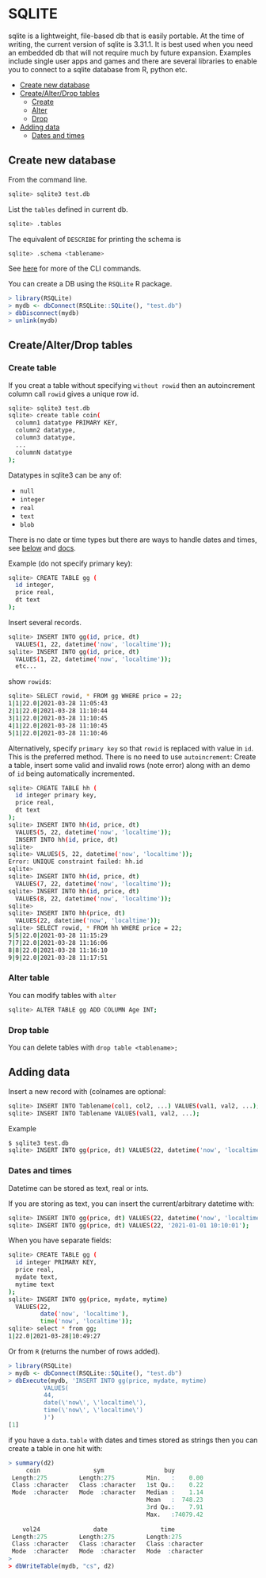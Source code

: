 # SQLITE

sqlite is a lightweight, file-based db that is easily portable.
At the time of writing, the current version of sqlite is 3.31.1.
It is best used when you need an embedded db that will not require much by future expansion.
Examples include single user apps and games and there are several libraries to enable you to connect to a sqlite database from R, python etc.

- [Create new database](#create-new-database)
- [Create/Alter/Drop tables](#create-alter-drop-tables)
  * [Create](#create)
  * [Alter](#alter)
  * [Drop](#drop)
- [Adding data](#adding-data)
  * [Dates and times](#dates-and-times)


## Create new database

From the command line.

```sh
sqlite> sqlite3 test.db
```

List the `tables` defined in current db.

```sh
sqlite> .tables
```

The equivalent of `DESCRIBE` for printing the schema is 

```sh
sqlite> .schema <tablename>
```

See [here](https://sqlite.org/cli.html) for more of the CLI commands.

You can create a DB using the `RSQLite` R package.

```r
> library(RSQLite)
> mydb <- dbConnect(RSQLite::SQLite(), "test.db")
> dbDisconnect(mydb)
> unlink(mydb)
```

## Create/Alter/Drop tables

### Create table

If you creat a table without specifying `without rowid` then an autoincrement column call `rowid` gives a unique row id.

```sh
sqlite> sqlite3 test.db
sqlite> create table coin(
  column1 datatype PRIMARY KEY,
  column2 datatype,
  column3 datatype,
  ...
  columnN datatype
);
```

Datatypes in sqlite3 can be any of:

+ `null`
+ `integer`
+ `real`
+ `text`
+ `blob`

There is no date or time types but there are ways to handle dates and times, see [below](#dates-and-times) and [docs](https://www.sqlite.org/lang_datefunc.html).


Example (do not specify primary key):

```sh
sqlite> CREATE TABLE gg (
  id integer,
  price real,
  dt text
);
```

Insert several records.

```sh
sqlite> INSERT INTO gg(id, price, dt) 
  VALUES(1, 22, datetime('now', 'localtime'));
sqlite> INSERT INTO gg(id, price, dt) 
  VALUES(1, 22, datetime('now', 'localtime'));  
  etc...
```

show `rowid`s:

```sh
sqlite> SELECT rowid, * FROM gg WHERE price = 22;
1|1|22.0|2021-03-28 11:05:43
2|1|22.0|2021-03-28 11:10:44
3|1|22.0|2021-03-28 11:10:45
4|1|22.0|2021-03-28 11:10:45
5|1|22.0|2021-03-28 11:10:46
```

Alternatively, specify `primary key` so that `rowid` is replaced with value in `id`.
This is the preferred method.
There is no need to use `autoincrement`:
Create a table, insert some valid and invalid rows (note error) along with an demo of `id` being automatically incremented.

```sh
sqlite> CREATE TABLE hh (
  id integer primary key,
  price real,
  dt text
);
sqlite> INSERT INTO hh(id, price, dt) 
  VALUES(5, 22, datetime('now', 'localtime'));
  INSERT INTO hh(id, price, dt) 
sqlite>   
sqlite> VALUES(5, 22, datetime('now', 'localtime'));
Error: UNIQUE constraint failed: hh.id
sqlite> 
sqlite> INSERT INTO hh(id, price, dt) 
  VALUES(7, 22, datetime('now', 'localtime'));
sqlite> INSERT INTO hh(id, price, dt) 
  VALUES(8, 22, datetime('now', 'localtime'));
sqlite>   
sqlite> INSERT INTO hh(price, dt) 
  VALUES(22, datetime('now', 'localtime'));  
sqlite> SELECT rowid, * FROM hh WHERE price = 22;
5|5|22.0|2021-03-28 11:15:29
7|7|22.0|2021-03-28 11:16:06
8|8|22.0|2021-03-28 11:16:10
9|9|22.0|2021-03-28 11:17:51
```

### Alter table

You can modify tables with `alter`

```sh
sqlite> ALTER TABLE gg ADD COLUMN Age INT;
```

### Drop table

You can delete tables with `drop table <tablename>;`


## Adding data

Insert a new record with (colnames are optional:

```sh
sqlite> INSERT INTO Tablename(col1, col2, ...) VALUES(val1, val2, ...);
sqlite> INSERT INTO Tablename VALUES(val1, val2, ...);
```

Example

```sh
$ sqlite3 test.db
sqlite> INSERT INTO gg(price, dt) VALUES(22, datetime('now', 'localtime'));
```

### Dates and times

Datetime can be stored as text, real or ints.

If you are storing as text, you can insert the current/arbitrary datetime with:

```sh
sqlite> INSERT INTO gg(price, dt) VALUES(22, datetime('now', 'localtime'));
sqlite> INSERT INTO gg(price, dt) VALUES(22, '2021-01-01 10:10:01');
```

When you have separate fields:

```sh
sqlite> CREATE TABLE gg (
  id integer PRIMARY KEY,
  price real,
  mydate text,
  mytime text  
);
sqlite> INSERT INTO gg(price, mydate, mytime) 
  VALUES(22, 
         date('now', 'localtime'), 
         time('now', 'localtime'));
sqlite> select * from gg;
1|22.0|2021-03-28|10:49:27
```

Or from `R` (returns the number of rows added).

```r
> library(RSQLite)
> mydb <- dbConnect(RSQLite::SQLite(), "test.db")
> dbExecute(mydb, 'INSERT INTO gg(price, mydate, mytime) 
          VALUES(
          44, 
          date(\'now\', \'localtime\'), 
          time(\'now\', \'localtime\')
          )')
[1]          
```

if you have a `data.table` with dates and times stored as strings then you can create a table in one hit with:

```r
> summary(d2)
     coin               sym                 buy          
 Length:275         Length:275         Min.   :    0.00  
 Class :character   Class :character   1st Qu.:    0.22  
 Mode  :character   Mode  :character   Median :    1.14  
                                       Mean   :  748.23  
                                       3rd Qu.:    7.91  
                                       Max.   :74079.42  
                                         
    vol24               date               time          
 Length:275         Length:275         Length:275        
 Class :character   Class :character   Class :character  
 Mode  :character   Mode  :character   Mode  :character  
>
> dbWriteTable(mydb, "cs", d2)
```


